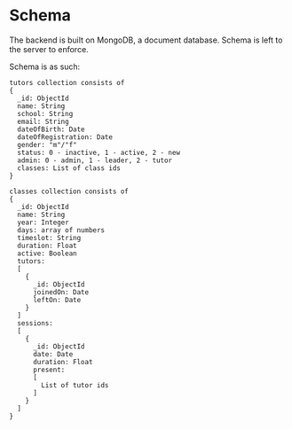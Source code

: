 # Schema

The backend is built on MongoDB, a document database. Schema is left to the server to enforce. 

Schema is as such:

```
tutors collection consists of 
{
  _id: ObjectId
  name: String
  school: String
  email: String
  dateOfBirth: Date
  dateOfRegistration: Date
  gender: "m"/"f"
  status: 0 - inactive, 1 - active, 2 - new
  admin: 0 - admin, 1 - leader, 2 - tutor
  classes: List of class ids
}

classes collection consists of 
{
  _id: ObjectId
  name: String
  year: Integer
  days: array of numbers
  timeslot: String
  duration: Float
  active: Boolean
  tutors: 
  [
    {
      _id: ObjectId
      joinedOn: Date
      leftOn: Date
    }
  ]
  sessions: 
  [
    {
      _id: ObjectId
      date: Date
      duration: Float
      present: 
      [
        List of tutor ids
      ]
    }
  ]
}
```

